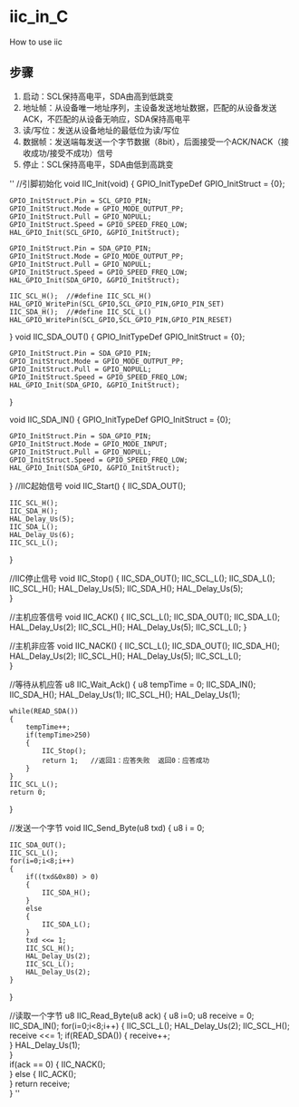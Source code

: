 # iic_in_C
How to use iic
## 步骤
1. 启动：SCL保持高电平，SDA由高到低跳变
2. 地址帧：从设备唯一地址序列，主设备发送地址数据，匹配的从设备发送ACK，不匹配的从设备无响应，SDA保持高电平
3. 读/写位：发送从设备地址的最低位为读/写位
4. 数据帧：发送端每发送一个字节数据（8bit），后面接受一个ACK/NACK（接收成功/接受不成功）信号
5. 停止：SCL保持高电平，SDA由低到高跳变

''
//引脚初始化
void IIC_Init(void)
{
	GPIO_InitTypeDef GPIO_InitStruct = {0};
	
	GPIO_InitStruct.Pin = SCL_GPIO_PIN;
	GPIO_InitStruct.Mode = GPIO_MODE_OUTPUT_PP;
	GPIO_InitStruct.Pull = GPIO_NOPULL;
	GPIO_InitStruct.Speed = GPIO_SPEED_FREQ_LOW;
	HAL_GPIO_Init(SCL_GPIO, &GPIO_InitStruct);
	
	GPIO_InitStruct.Pin = SDA_GPIO_PIN;
	GPIO_InitStruct.Mode = GPIO_MODE_OUTPUT_PP;
	GPIO_InitStruct.Pull = GPIO_NOPULL;
	GPIO_InitStruct.Speed = GPIO_SPEED_FREQ_LOW;
	HAL_GPIO_Init(SDA_GPIO, &GPIO_InitStruct);    
	
	IIC_SCL_H();  //#define IIC_SCL_H()  HAL_GPIO_WritePin(SCL_GPIO,SCL_GPIO_PIN,GPIO_PIN_SET)
	IIC_SDA_H();  //#define IIC_SCL_L()  HAL_GPIO_WritePin(SCL_GPIO,SCL_GPIO_PIN,GPIO_PIN_RESET)
}
void IIC_SDA_OUT()
{
	GPIO_InitTypeDef GPIO_InitStruct = {0};
	
	GPIO_InitStruct.Pin = SDA_GPIO_PIN;
	GPIO_InitStruct.Mode = GPIO_MODE_OUTPUT_PP;
	GPIO_InitStruct.Pull = GPIO_NOPULL;
	GPIO_InitStruct.Speed = GPIO_SPEED_FREQ_LOW;
	HAL_GPIO_Init(SDA_GPIO, &GPIO_InitStruct);    
}

void IIC_SDA_IN()
{
	GPIO_InitTypeDef GPIO_InitStruct = {0};
	
	GPIO_InitStruct.Pin = SDA_GPIO_PIN;
	GPIO_InitStruct.Mode = GPIO_MODE_INPUT;
	GPIO_InitStruct.Pull = GPIO_NOPULL;
	GPIO_InitStruct.Speed = GPIO_SPEED_FREQ_LOW;
	HAL_GPIO_Init(SDA_GPIO, &GPIO_InitStruct);    
    
}
//IIC起始信号
void IIC_Start()
{
	IIC_SDA_OUT();
	
	IIC_SCL_H();
	IIC_SDA_H();        
	HAL_Delay_Us(5);
	IIC_SDA_L();
	HAL_Delay_Us(6);
	IIC_SCL_L();    
}

//IIC停止信号
void IIC_Stop()
{
	IIC_SDA_OUT();
	IIC_SCL_L();
	IIC_SDA_L();    
	IIC_SCL_H();
	HAL_Delay_Us(5);
	IIC_SDA_H();
	HAL_Delay_Us(5);    
}

//主机应答信号
void IIC_ACK()
{
	IIC_SCL_L();
	IIC_SDA_OUT();
	IIC_SDA_L();
	HAL_Delay_Us(2);
	IIC_SCL_H();
	HAL_Delay_Us(5);
	IIC_SCL_L();
}

//主机非应答
void IIC_NACK()
{
	IIC_SCL_L();
	IIC_SDA_OUT();
	IIC_SDA_H();
	HAL_Delay_Us(2);
	IIC_SCL_H();
	HAL_Delay_Us(5);
	IIC_SCL_L();    
}

//等待从机应答
u8 IIC_Wait_Ack()
{
	u8 tempTime = 0;
	IIC_SDA_IN();
	IIC_SDA_H();
	HAL_Delay_Us(1);
	IIC_SCL_H();
	HAL_Delay_Us(1);
	
	while(READ_SDA())
	{
		tempTime++;
		if(tempTime>250)
		{
			IIC_Stop();
			return 1;   //返回1：应答失败  返回0：应答成功 
		}    
	}
	IIC_SCL_L();
	return 0;
}

//发送一个字节
void IIC_Send_Byte(u8 txd)
{
   u8 i = 0;
    
	IIC_SDA_OUT();
	IIC_SCL_L();    
	for(i=0;i<8;i++)
	{
		if((txd&0x80) > 0)
		{
			IIC_SDA_H();        
		}
		else
		{
			IIC_SDA_L();    
		}        
		txd <<= 1;
		IIC_SCL_H();
		HAL_Delay_Us(2);
		IIC_SCL_L();
		HAL_Delay_Us(2);    
	}    
}

//读取一个字节
u8 IIC_Read_Byte(u8 ack)
{
	u8 i=0;
	u8 receive = 0;
	IIC_SDA_IN();
	for(i=0;i<8;i++)
	{
		IIC_SCL_L();
		HAL_Delay_Us(2);
		IIC_SCL_H();
		receive <<= 1;
		if(READ_SDA())
		{
			receive++;        
		}
		HAL_Delay_Us(1);    
	}    
	if(ack == 0)
	{
		IIC_NACK();    
	}
	else
	{
		IIC_ACK();    
	}
	return receive;    
}
''
